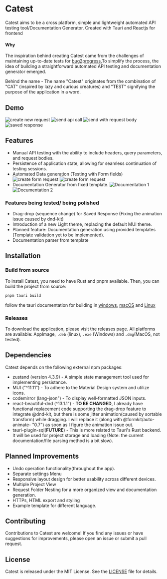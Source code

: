 # Catest

Catest aims to be a cross platform, simple and lightweight automated API testing tool/Documentation Generator. Created with Tauri and Reactjs for frontend

#### Why
The inspiration behind creating Catest came from the challenges of maintaining up-to-date tests for [bug2progress](https://github.com/snh1999/bug2progress),To simplify the process, the idea of building a straightforward automated API testing and documentation generator emerged.

Behind the name - The name "Catest" originates from the combination of "CAT" (inspired by lazy and curious creatures) and "TEST" signifying the purpose of the application in a word.

## Demo

![create new request](public/1.png)
![send api call](public/2.png)
![send with request body](public/3.png)
![saved response](public/6.png)

## Features

-   Manual API testing with the ability to include headers, query parameters, and request bodies.
-   Persistence of application state, allowing for seamless continuation of testing sessions.
-   Automated Data generation (Testing with Form fields)
    ![create form request](public/4.png)
    ![create form request](public/5.png)
-   Documentation Generator from fixed template.
    ![Documentation 1](public/8.png)
    ![Documentation 2](public/7.png)

### Features being tested/ being polished

-   Drag-drop (sequence change) for Saved Response (Fixing the animation issue caused by dnd-kit)
-   Introduction of a new Light theme, replacing the default MUI theme.
-   Planned feature: Documentation generation using provided templates (Template validation yet to be implemented).
-   Documentation parser from template

## Installation

### Build from source

To install Catest, you need to have Rust and pnpm available. Then, you can build the project from source:

```bash
pnpm tauri build
```

follow the tauri documentation for building in [windows](https://tauri.app/v1/guides/building/windows), [macOS](https://tauri.app/v1/guides/building/macos) and [Linux](https://tauri.app/v1/guides/building/linux)

### Releases

To download the application, please visit the releases page. All platforms are available: AppImage, `.deb` (linux), `.exe` (Windows) and `.dmg`(MacOS, not tested).

## Dependencies

Catest depends on the following external npm packages:

-   zustand (version 4.3.9) - A simple state management tool used for implementing persistance.
-   MUI ("^11.11") - To adhere to the Material Design system and utilize icons.
-   codemirror (lang-json") - To display well-formatted JSON inputs.
-   react-beautiful-dnd (^13.1.1") - **TO BE CHANGED**, I already have functional replacement code supporting the drag-drop feature to integrate @dnd-kit, but there is some jitter animation(caused by sortable transform) while dragging. I will replace it (along with @formkit/auto-animate- "0.7") as soon as I figure the animation issue out.
-   tauri-plugin-sql(**FUTURE**) - This is more related to Tauri's Rust backend. It will be used for project storage and loading (Note: the current documentation/file parsing method is a bit slow).

## Planned Improvements

-   Undo operation functionality(throughout the app).
-   Separate settings Menu
-   Responsive layout design for better usability across different devices.
-   Multiple Project View
-   Request Folder Nesting for a more organized view and documentation generation.
-   HTTPs, HTML export and styling
-   Example template for different language.

## Contributing

Contributions to Catest are welcome! If you find any issues or have suggestions for improvements, please open an issue or submit a pull request.

## License

Catest is released under the MIT License. See the [LICENSE](LICENSE) file for details.
